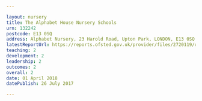 ```yaml
---

layout: nursery
title: The Alphabet House Nursery Schools
urn: 132242
postcode: E13 0SQ
address: Alphabet Nursery, 23 Harold Road, Upton Park, LONDON, E13 0SQ
latestReportUrl: https://reports.ofsted.gov.uk/provider/files/2720119/urn/132242.pdf
teaching: 2
development: 2
leadership: 2
outcomes: 2
overall: 2
date: 01 April 2018 
datePublish: 26 July 2017

---
```

